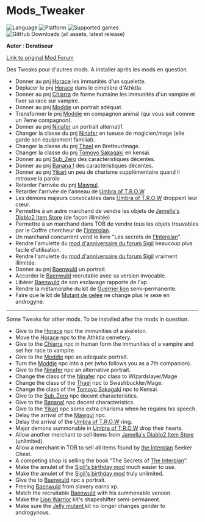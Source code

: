 # Mods_Tweaker

![Language](https://img.shields.io/static/v1?label=language&message=english%20%7C%20french%20%7C%20&color=informational)
![Platform](https://img.shields.io/static/v1?label=platform&message=windows%20%7C%20macOS%20%7C%20&color=informational)
![Supported games](https://img.shields.io/static/v1?label=supported%20games&message=BG2%20%7C%20BGT%20%7C%20BG2EE%20%7C%20EET%20%7C&color=dodgerblue)
![GitHub Downloads (all assets, latest release)](https://img.shields.io/github/downloads/Deratiseur/Mod_Tweaker/total)

**Autor** : **Deratiseur**

[Link to original Mod Forum](https://www.baldursgateworld.fr/viewtopic.php?t=34693)

Des Tweaks pour d'autres mods. A installer après les mods en question.
- Donner au pnj <a href=https://github.com/Plutonium-X/1D_NPC_Horace>Horace</a> les immunités d'un squelette.
- Déplacer le pnj <a href=https://github.com/Plutonium-X/1D_NPC_Horace>Horace</a> dans le cimetière d'Athktla.
- Donner au pnj <a href=https://github.com/Plutonium-X/1D_NPC_Chiara>Chiarra</a> de forme humaine les immunités d'un vampire et fixer sa race sur vampire.
- Donner au pnj <a href=https://github.com/Plutonium-X/1D_NPC_Moddie>Moddie</a> un portrait adéquat.
- Transformer le pnj <a href=https://github.com/Plutonium-X/1D_NPC_Moddie>Moddie</a> en compagnon animal (qui vous suit comme un 7eme compagnon).
- Donner au pnj <a href=https://github.com/Plutonium-X/1D_NPC_Ninafer>Ninafer</a> un portrait alternatif.
- Changer la classe du pnj <a href=https://github.com/Plutonium-X/1D_NPC_Ninafer>Ninafer</a> en tueuse de magicien/mage (elle garde son équipement familial).
- Changer la classe du pnj <a href=https://github.com/Plutonium-X/1D_NPC_Thael>Thael</a> en Bretteur/mage.
- Changer la classe du pnj <a href=https://github.com/Plutonium-X/FIGHT_Tomoyo>Tomoyo Sakagaki</a> en kensaï.
- Donner au pnj <a href=https://github.com/Endarire/BG2-Sub-Zero-Companion>Sub_Zero</a> des caractéristiques décentes.
- Donner au pnj <a href=https://github.com/Plutonium-X/1D_NPC_Banana>Banana !</a> des caractéristiques décentes.
- Donner au pnj <a href=https://github.com/Plutonium-X/1D_NPC_Yikari>Yikari</a> un peu de charisme supplémentaire quand il retrouve la parole
- Retarder l'arrivée du pnj <a href=https://github.com/Plutonium-X/1D_NPC_Mawgul>Mawgul</a>.
- Retarder l'arrivée de l'anneau de <a href=https://github.com/Plutonium-X/FIGHT_Umbra_Of_T.R.O.W>Umbra of T.R.O.W</a>.
- Les démons majeurs convocables dans <a href=https://github.com/Plutonium-X/FIGHT_Umbra_Of_T.R.O.W>Umbra of T.R.O.W</a> droppent leur cœur.
- Permettre à un autre marchand de vendre les objets de <a href=https://github.com/shohysie/BG2MODS>Jamella's Diablo2 Item Store</a> (de façon illimitée)
- Permettre à un marchand dans TOB de vendre tous les objets trouvables par le Coffre chercheur de <a href=https://github.com/Deratiseur/Interplan>l'Interplan</a>.
- Un marchand concurrent vend le livre "Les secrets de <a href=https://github.com/Deratiseur/Interplan>l'Interplan</a>".
- Rendre l'amulette du <a href=https://github.com/Plutonium-X/MISC_Sigil>mod d'anniversaire du forum Sigil</a> beaucoup plus facile d'utilisation.
- Rendre l'amulette du <a href=https://github.com/Plutonium-X/MISC_Sigil>mod d'anniversaire du forum Sigil</a> vraiment illimitée. 
- Donner au pnj <a href=https://github.com/Plutonium-X/1D_NPC_Tortured>Baenwuld</a> un portrait.
- Accorder le <a href=https://github.com/Plutonium-X/1D_NPC_Tortured>Baenwuld</a> recrutable avec sa version invocable. 
- Libérer <a href=https://github.com/Plutonium-X/1D_NPC_Tortured>Baenwuld</a> de son esclavage rapporte de l'xp.
- Rendre la métamorphe du kit de <a href=https://github.com/Plutonium-X/KIT_Lion>Guerrier lion</a> semi-permanente.
- Faire que le kit de <a href=https://github.com/Plutonium-X/KIT_Slime>Mutant de gelée</a> ne change plus le sexe en androgyne.
  
--------------------------------

Some Tweaks for other mods. To be installed after the mods in question.
- Give to the <a href=https://github.com/Plutonium-X/1D_NPC_Horace>Horace</a> npc the immunities of a skeleton.
- Move the <a href=https://github.com/Plutonium-X/1D_NPC_Horace>Horace</a> npc to the Athktla cemetery.
- Give to the <a href=https://github.com/Plutonium-X/1D_NPC_Chiara>Chiarra</a> npc in human form the immunities of a vampire and set her race to vampire.
- Give to the <a href=https://github.com/Plutonium-X/1D_NPC_Moddie>Moddie</a> npc an adequate portrait.
- Turn the <a href=https://github.com/Plutonium-X/1D_NPC_Moddie>Moddie</a> npc into a pet (who follows you as a 7th companion).
- Give to the <a href=https://github.com/Plutonium-X/1D_NPC_Ninafer>Ninafer</a> npc an alternative portrait.
- Change the class of the <a href=https://github.com/Plutonium-X/1D_NPC_Ninafer>Ninafer</a> npc class to Wizardslayer/Mage
- Change the class of the <a href=https://github.com/Plutonium-X/1D_NPC_Thael>Thael</a> npc to Swashbuckler/Mage.
- Change the class of the <a href=https://github.com/Plutonium-X/FIGHT_Tomoyo>Tomoyo Sakagaki</a> npc to Kensai.
- Give to the <a href=https://github.com/Endarire/BG2-Sub-Zero-Companion>Sub_Zero</a> npc decent characteristics.
- Give to the <a href=https://github.com/Plutonium-X/1D_NPC_Banana>Banana!</a> npc decent characteristics.
- Give to the <a href=https://github.com/Plutonium-X/1D_NPC_Yikari>Yikari</a> npc some extra charisma when he regains his speech.
- Delay the arrival of the <a href=https://github.com/Plutonium-X/1D_NPC_Mawgul>Mawgul</a> npc.
- Delay the arrival of the <a href=https://github.com/Plutonium-X/FIGHT_Umbra_Of_T.R.O.W>Umbra of T.R.O.W</a> ring.
- Major demons summonable in <a href=https://github.com/Plutonium-X/FIGHT_Umbra_Of_T.R.O.W>Umbra of T.R.O.W</a> drop their hearts.
- Allow another merchant to sell items from <a href=https://github.com/shohysie/BG2MODS>Jamella's Diablo2 Item Store</a> (unlimited).
- Allow a merchant in TOB to sell all items found by <a href=https://github.com/Deratiseur/Interplan>the Interplan</a> Seeker Chest.
- A competing shop is selling the book “The Secrets of <a href=https://github.com/Deratiseur/Interplan>The Interplan</a>".
- Make the amulet of the <a href=https://github.com/Plutonium-X/MISC_Sigil>Sigil's birthday mod</a> much easier to use.
- Make the amulet of the <a href=https://github.com/Plutonium-X/MISC_Sigil>Sigil's birthday mod</a> truly unlimited.
- Give the to <a href=https://github.com/Plutonium-X/1D_NPC_Tortured>Baenwuld</a> npc a portrait. 
- Freeing <a href=https://github.com/Plutonium-X/1D_NPC_Tortured>Baenwuld</a> from slavery earns xp.
- Match the recruitable <a href=https://github.com/Plutonium-X/1D_NPC_Tortured>Baenwuld</a> with his summonable version.
- Make the <a href=https://github.com/Plutonium-X/KIT_Lion>Lion Warrior</a> kit's shapeshifter semi-permanent.
- Make sure the <a href=https://github.com/Plutonium-X/KIT_Slime>Jelly mutant </a> kit no longer changes gender to androgynous.

